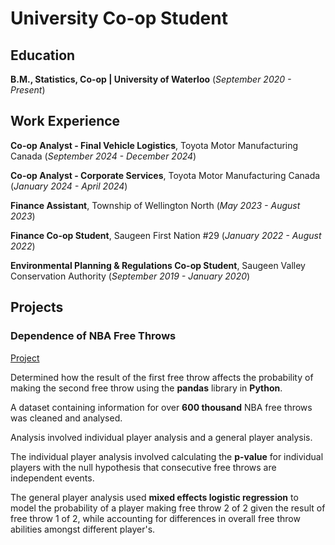 # University Co-op Student

## Education
**B.M., Statistics, Co-op | University of Waterloo** (_September 2020 - Present_)

## Work Experience
**Co-op Analyst - Final Vehicle Logistics**, Toyota Motor Manufacturing Canada (_September 2024 - December 2024_)

**Co-op Analyst - Corporate Services**, Toyota Motor Manufacturing Canada (_January 2024 - April 2024_)

**Finance Assistant**, Township of Wellington North (_May 2023 - August 2023_)

**Finance Co-op Student**, Saugeen First Nation #29 (_January 2022 - August 2022_)

**Environmental Planning & Regulations Co-op Student**, Saugeen Valley Conservation Authority (_September 2019 - January 2020_)

## Projects
### Dependence of NBA Free Throws
[Project](https://github.com/CurtisBender/Dependence-of-NBA-Free-Throws)

Determined how the result of the first free throw affects the probability of making the second free throw using the **pandas** library in **Python**. 

A dataset containing information for over **600 thousand** NBA free throws was cleaned and analysed. 

Analysis involved individual player analysis and a general player analysis.

The individual player analysis involved calculating the **p-value** for individual players with the null hypothesis that consecutive free throws are independent events.

The general player analysis used **mixed effects logistic regression** to model the probability of a player making free throw 2 of 2 given the result of free throw 1 of 2, while accounting for differences in overall free throw abilities amongst different player's.


